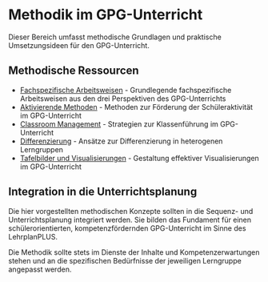 # Methodik im GPG-Unterricht

Dieser Bereich umfasst methodische Grundlagen und praktische Umsetzungsideen für den GPG-Unterricht.

## Methodische Ressourcen

- [Fachspezifische Arbeitsweisen](arbeitsweisen/index.md) - Grundlegende fachspezifische Arbeitsweisen aus den drei Perspektiven des GPG-Unterrichts
- [Aktivierende Methoden](Aktivierende_Methoden_GPG.md) - Methoden zur Förderung der Schüleraktivität im GPG-Unterricht
- [Classroom Management](Classroom_Management_GPG.md) - Strategien zur Klassenführung im GPG-Unterricht
- [Differenzierung](Differenzierung_GPG.md) - Ansätze zur Differenzierung in heterogenen Lerngruppen
- [Tafelbilder und Visualisierungen](Tafelbilder_und_Visualisierungen_GPG.md) - Gestaltung effektiver Visualisierungen im GPG-Unterricht

## Integration in die Unterrichtsplanung

Die hier vorgestellten methodischen Konzepte sollten in die Sequenz- und Unterrichtsplanung integriert werden. Sie bilden das Fundament für einen schülerorientierten, kompetenzfördernden GPG-Unterricht im Sinne des LehrplanPLUS.

Die Methodik sollte stets im Dienste der Inhalte und Kompetenzerwartungen stehen und an die spezifischen Bedürfnisse der jeweiligen Lerngruppe angepasst werden.
